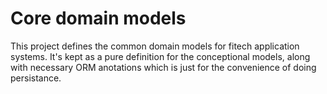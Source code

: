 # Core domain models

This project defines the common domain models for fitech application systems. It's kept as a pure definition for the conceptional models, along with necessary ORM anotations which is just for the convenience of doing persistance.
